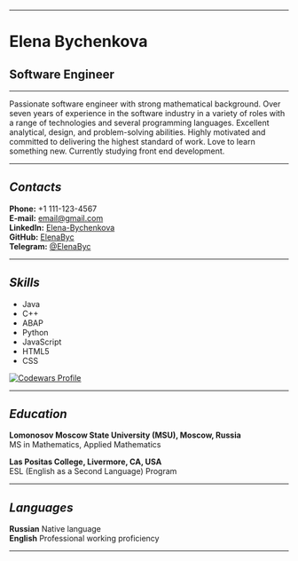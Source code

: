 ********* 
# Elena Bychenkova
## Software Engineer

********* 

Passionate software engineer with strong mathematical background. Over seven years of experience in the software industry in a variety of roles with a range of technologies and several programming languages. Excellent analytical, design, and problem-solving abilities. Highly motivated and committed to delivering the highest standard of work. Love to learn something new. Currently studying front end development.

********* 

## _Contacts_
**Phone:** +1 111-123-4567  
**E-mail:** email@gmail.com  
**LinkedIn:** [Elena-Bychenkova](https://www.linkedin.com/in/elena-bychenkova/)  
**GitHub:** [ElenaByc](https://github.com/ElenaByc)  
**Telegram:** [@ElenaByc](https://t.me/elenabyc)  

********* 

## _Skills_
* Java
* C++
* ABAP
* Python
* JavaScript
* HTML5
* CSS


[![Codewars Profile](https://www.codewars.com/users/ElenaByc/badges/large)](https://www.codewars.com/users/ElenaByc)

********* 

## _Education_
**Lomonosov Moscow State University (MSU), Moscow, Russia**  
MS in Mathematics, Applied Mathematics  
  
**Las Positas College, Livermore, CA, USA**  
ESL (English as a Second Language) Program

********* 

## _Languages_
**Russian** Native language  
**English** Professional working proficiency

********* 
